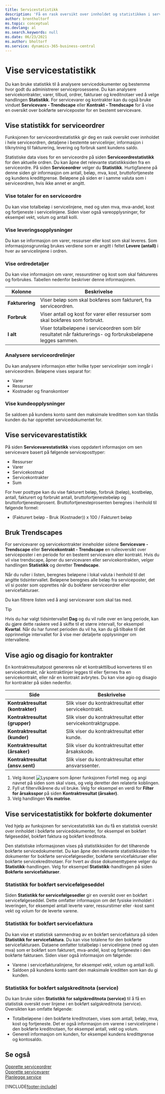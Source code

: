 ```yaml
---
title: Servicestatistikk
description: 'Få en rask oversikt over innholdet og statistikken i servicedokumenter, som ordrer, tilbud, fakturaer, kreditnotaer, servicelinjer med mer.'
author: brentholtorf
ms.topic: conceptual
ms.devlang: al
ms.search.keywords: null
ms.date: 06/23/2021
ms.author: bholtorf
ms.service: dynamics-365-business-central
---
```


# <a name="viewing-service-statistics"></a>Vise servicestatistikk
Du kan bruke statistikk til å analysere servicedokumenter og bestemme hvor godt du administrerer serviceprosessene. Du kan analysere servicekontrakter, varer, tilbud, ordrer, fakturaer og kreditnotaer ved å velge handlingen **Statistikk**. For servicevarer og kontrakter kan du også bruke vinduet **Servicevare - Trendscape** eller **Kontrakt - Trendscape** for å vise en oversikt over bokførte serviceposter for en bestemt servicevare.   

## <a name="viewing-statistics-for-service-orders"></a>Vise statistikk for serviceordrer
Funksjonen for serviceordrestatistikk gir deg en rask oversikt over innholdet i hele serviceordren, detaljene i bestemte servicelinjer, informasjon i tilknytning til fakturering, levering og forbruk samt kundens saldo.  

Statistiske data vises for en serviceordre på siden **Serviceordrestatistikk** for den aktuelle ordren. Du kan åpne det relevante statistikksiden fra en serviceordre. På siden **Serviceordrer** velger du **Statistikk**. Hurtigfanene på denne siden gir informasjon om antall, beløp, mva, kost, bruttofortjeneste og kundens kredittgrense. Beløpene på siden er i samme valuta som i serviceordren, hvis ikke annet er angitt.  

### <a name="view-totals-for-a-service-order"></a>Vise totaler for en serviceordre
Du kan vise totalbeløp i servicelinjene, med og uten mva, mva-andel, kost og fortjeneste i servicelinjene. Siden viser også vareopplysninger, for eksempel vekt, volum og antall kolli.  

### <a name="view-shipping-information"></a>Vise leveringsopplysninger
Du kan se informasjon om varer, ressurser eller kost som skal leveres. Som informasjonsgrunnlag brukes verdiene som er angitt i feltet **Levere (antall)** i hver av servicelinjene i ordren.  

### <a name="view-order-details"></a>Vise ordredetaljer
Du kan vise informasjon om varer, ressurstimer og kost som skal faktureres og forbrukes. Tabellen nedenfor beskriver denne informasjonen.  

|Kolonne | Beskrivelse|  
|------------|---------------------------------------|  
|**Fakturering**|Viser beløp som skal bokføres som fakturert, fra serviceordren.|  
|**Forbruk**|Viser antall og kost for varer eller ressurser som skal bokføres som forbrukt.|  
|**I alt**|Viser totalbeløpene i serviceordren som blir resultatet når fakturerings- og forbruksbeløpene legges sammen.|  

### <a name="analyze-service-order-lines"></a>Analysere serviceordrelinjer
Du kan analysere informasjon etter hvilke typer servicelinjer som inngår i serviceordren. Beløpene vises separat for:  

* Varer  
* Ressurser  
* Kostnader og finanskontoer  

### <a name="view-customer-information"></a>Vise kundeopplysninger
Se saldoen på kundens konto samt den maksimale kreditten som kan tilstås kunden du har opprettet servicedokumentet for.

## <a name="viewing-service-item-statistics"></a>Vise servicevarestatistikk
På siden **Servicevarestatistikk** vises oppdatert informasjon om sen servicevare basert på følgende serviceposttyper:  

* Ressurser  
* Varer  
* Servicekostnad  
* Servicekontrakter  
* Sum  

For hver posttype kan du vise fakturert beløp, forbruk (beløp), kostbeløp, antall, fakturert og forbrukt antall, bruttofortjenestebeløp og bruttofortjenesteprosent. Bruttofortjenesteprosenten beregnes i henhold til følgende formel:  

* (Fakturert beløp - Bruk (Kostnader)) x 100 / Fakturert beløp  

## <a name="use-trendscapes"></a>Bruk Trendscapes
For servicevarer og servicekontrakter inneholder sidene **Servicevare - Trendscape** eller **Servicekontrakt - Trendscape** en rulleoversikt over serviceposter i en periode for en bestemt servicevare eller kontrakt. Hvis du vil vise trendscape, åpner du servicevaren eller servicekontrakten, velger handlingen **Statistikk** og deretter **Trendscape**.

Når du ruller i listen, beregnes beløpene i lokal valuta i henhold til det angitte tidsintervallet. Beløpene beregnes alle beløp fra serviceposter, det vil si poster som opprettes når du bokfører serviceordrer eller servicefakturaer.

Du kan filtrere listen ved å angi servicevarer som skal tas med.  

> [!Tip]  
>  Hvis du har valgt tidsintervallet **Dag** og du vil rulle over en lang periode, kan du gjøre dette raskere ved å skifte til et større intervall, for eksempel **Kvartal**. Når du har funnet perioden du vil ha, kan du gå tilbake til det opprinnelige intervallet for å vise mer detaljerte opplysninger om intervallene.   

## <a name="viewing-gains-and-losses-on-contracts"></a>Vise agio og disagio for kontrakter
En kontraktresultatpost genereres når et kontrakttilbud konverteres til en servicekontrakt, når kontraktlinjer legges til eller fjernes fra en servicekontrakt, eller når en kontrakt avbrytes. Du kan vise agio og disagio for kontrakter på siden nedenfor.  

|Side | Beskrivelse|  
|----------------|---------------------------------------|  
|**Kontraktresultat (kontrakter)**|Slik viser du kontraktresultat etter servicekontrakt.|  
|**Kontraktresultat (grupper)**|Slik viser du kontraktresultat etter servicekontraktgruppe.|  
|**Kontraktresultat (kunder)**|Slik viser du kontraktresultat etter kunde.|  
|**Kontraktresultat (årsaker)**|Slik viser du kontraktresultat etter årsakskode.|  
|**Kontraktresultat (ansv.sent)**|Slik viser du kontraktresultat etter ansvarssenter.|  

1. Velg ikonet ![Lyspære som åpner funksjonen Fortell meg.](media/ui-search/search_small.png "Fortell hva du vil gjøre") og angi navnet på siden som skal vises, og velg deretter den relaterte koblingen.  
2. Fyll ut filtervilkårene du vil bruke. Velg for eksempel en verdi for **Filter for årsaksspor** på siden **Kontraktresultat (årsaker)**.  
3. Velg handlingen **Vis matrise**.

## <a name="viewing-statistics-for-posted-service-documents"></a>Vise servicestatistikk for bokførte dokumenter
Ved hjelp av funksjonen for servicestatistikk kan du få en statistisk oversikt over innholdet i bokførte servicedokumenter, for eksempel en bokført følgeseddel, bokført faktura og bokført kreditnota.  

Den statistiske informasjonen vises på statistikksiden for det tilhørende bokførte servicedokumentet. Du kan åpne den relevante statistikksiden fra dokumenter for bokførte servicefølgesedler, bokførte servicefakturaer eller bokførte servicekreditnotaer. For hvert av disse dokumenttypene velger du **Statistikk**-handlingen. Velg for eksempel **Statistikk**-handlingen på siden **Bokførte servicefakturaer**.  

### <a name="posted-service-shipment-statistics"></a>Statistikk for bokført servicefølgeseddel
Siden **Statistikk for servicefølgesedler** gir en oversikt over en bokført servicefølgeseddel. Dette omfatter informasjon om det fysiske innholdet i leveringen, for eksempel antall leverte varer, ressurstimer eller -kost samt vekt og volum for de leverte varene.  

### <a name="posted-service-invoice-statistics"></a>Statistikk for bokført servicefaktura
Du kan vise et statistisk sammendrag av en bokført servicefaktura på siden **Statistikk for servicefaktura**. Du kan vise totalene for den bokførte servicefakturaen. Dataene omfatter totalbeløp i servicelinjene (med og uten mva) som er bokført som fakturert, mva-andel, kost og fortjeneste i den bokførte fakturaen. Siden viser også informasjon om følgende:  

* Varene i servicefakturalinjene, for eksempel vekt, volum og antall kolli.  
* Saldoen på kundens konto samt den maksimale kreditten som kan du gi kunden.  

### <a name="posted-service-credit-memo-statistics"></a>Statistikk for bokført salgskreditnota (service)
Du kan bruke siden **Statistikk for salgskreditnota (service)** til å få en statistisk oversikt over linjene i en bokført salgskreditnota (service). Oversikten kan omfatte følgende:

* Totalbeløpene i den bokførte kreditnotaen, vises som antall, beløp, mva, kost og fortjeneste. Det er også informasjon om varene i servicelinjene i den bokførte kreditnotaen, for eksempel antall, vekt og volum.  
* Generell informasjon om kunden, for eksempel kundens kredittgrense og kontosaldo.  

## <a name="see-also"></a>Se også
[Opprette serviceordrer](service-how-to-create-service-orders.md)   
[Opprette servicevarer](service-how-to-create-service-items.md)   
[Planlegge service](service-plan-service.md)  


[!INCLUDE[footer-include](includes/footer-banner.md)]
